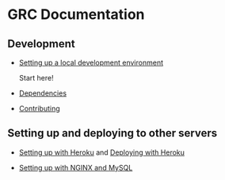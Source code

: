 GRC Documentation
=================


Development
-----------

- [Setting up a local development environment](setup.html)

    Start here!

- [Dependencies](depends.html)

- [Contributing](contribute.html)


Setting up and deploying to other servers
-----------------------------------------

- [Setting up with Heroku](setup_heroku.html) and [Deploying with Heroku](deploy_heroku.html)

- [Setting up with NGINX and MySQL](setup_server.html)


